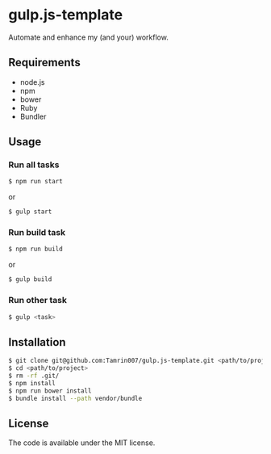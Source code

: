 # gulp.js-template

Automate and enhance my (and your) workflow.

## Requirements

- node.js
- npm
- bower
- Ruby
- Bundler

## Usage

### Run all tasks

```sh
$ npm run start
```
or

```sh
$ gulp start
```

### Run build task

```sh
$ npm run build
```
or

```sh
$ gulp build
```

### Run other task

```sh
$ gulp <task>
```

## Installation

```sh
$ git clone git@github.com:Tamrin007/gulp.js-template.git <path/to/project>
$ cd <path/to/project>
$ rm -rf .git/
$ npm install
$ npm run bower install
$ bundle install --path vendor/bundle
```

## License

The code is available under the MIT license.
